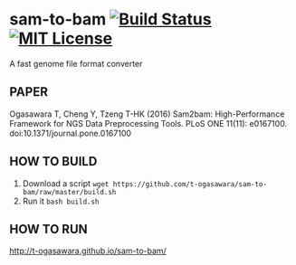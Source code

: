 # sam-to-bam [![Build Status](https://travis-ci.org/t-ogasawara/sam-to-bam.svg?branch=master)](https://travis-ci.org/t-ogasawara/sam-to-bam) [![MIT License](http://img.shields.io/badge/license-MIT-blue.svg?style=flat)](LICENSE)
A fast genome file format converter

## PAPER
Ogasawara T, Cheng Y, Tzeng T-HK (2016) Sam2bam: High-Performance Framework for NGS Data Preprocessing Tools. PLoS ONE 11(11): e0167100. doi:10.1371/journal.pone.0167100

## HOW TO BUILD
1. Download a script
   `wget https://github.com/t-ogasawara/sam-to-bam/raw/master/build.sh`
2. Run it
   `bash build.sh`

## HOW TO RUN
http://t-ogasawara.github.io/sam-to-bam/

